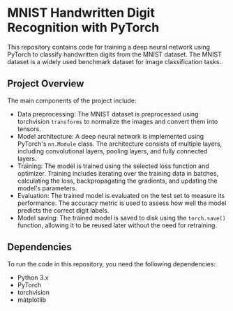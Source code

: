 # MNIST Handwritten Digit Recognition with PyTorch

This repository contains code for training a deep neural network using PyTorch to classify handwritten digits from the MNIST dataset. The MNIST dataset is a widely used benchmark dataset for image classification tasks.

## Project Overview

The main components of the project include:

- Data preprocessing: The MNIST dataset is preprocessed using torchvision `transforms` to normalize the images and convert them into tensors.
- Model architecture: A deep neural network is implemented using PyTorch's `nn.Module` class. The architecture consists of multiple layers, including convolutional layers, pooling layers, and fully connected layers.
- Training: The model is trained using the selected loss function and optimizer. Training includes iterating over the training data in batches, calculating the loss, backpropagating the gradients, and updating the model's parameters.
- Evaluation: The trained model is evaluated on the test set to measure its performance. The accuracy metric is used to assess how well the model predicts the correct digit labels.
- Model saving: The trained model is saved to disk using the `torch.save()` function, allowing it to be reused later without the need for retraining.

## Dependencies

To run the code in this repository, you need the following dependencies:

- Python 3.x
- PyTorch
- torchvision
- matplotlib

